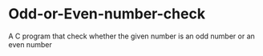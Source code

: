 # Odd-or-Even-number-check
A C program that check whether the given number is an odd number or an even number
